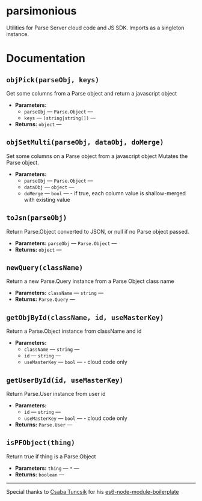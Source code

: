 # parsimonious
Utilities for Parse Server cloud code and JS SDK. Imports as a singleton instance.
# Documentation

## `objPick(parseObj, keys)`

Get some columns from a Parse object and return a javascript object

 * **Parameters:**
   * `parseObj` — `Parse.Object` — 
   * `keys` — `(string|string[])` — 
 * **Returns:** `object` — 

## `objSetMulti(parseObj, dataObj, doMerge)`

Set some columns on a Parse object from a javascript object Mutates the Parse object.

 * **Parameters:**
   * `parseObj` — `Parse.Object` — 
   * `dataObj` — `object` — 
   * `doMerge` — `bool` — - if true, each column value is shallow-merged with existing value

## `toJsn(parseObj)`

Return Parse.Object converted to JSON, or null if no Parse object passed.

 * **Parameters:** `parseObj` — `Parse.Object` — 
 * **Returns:** `object` — 

## `newQuery(className)`

Return a new Parse.Query instance from a Parse Object class name

 * **Parameters:** `className` — `string` — 
 * **Returns:** `Parse.Query` — 

## `getObjById(className, id, useMasterKey)`

Return a Parse.Object instance from className and id

 * **Parameters:**
   * `className` — `string` — 
   * `id` — `string` — 
   * `useMasterKey` — `bool` — - cloud code only

## `getUserById(id, useMasterKey)`

Return Parse.User instance from user id

 * **Parameters:**
   * `id` — `string` — 
   * `useMasterKey` — `bool` — - cloud code only
 * **Returns:** `Parse.User` — 

## `isPFObject(thing)`

Return true if thing is a Parse.Object

 * **Parameters:** `thing` — `*` — 
 * **Returns:** `boolean` — 
 
---
Special thanks to [Csaba Tuncsik](https://github.com/cstuncsik) for his [es6-node-module-boilerplate](https://github.com/cstuncsik/es6-node-module-boilerplate)